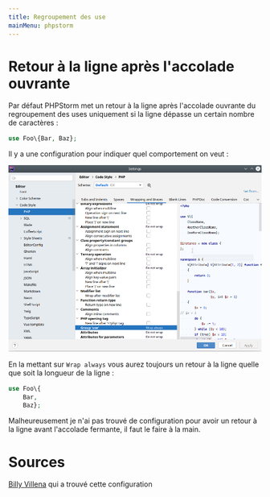 ```yaml
---
title: Regroupement des use
mainMenu: phpstorm
---
```


# Retour à la ligne après l'accolade ouvrante

Par défaut PHPStorm met un retour à la ligne après l'accolade ouvrante du regroupement des uses
uniquement si la ligne dépasse un certain nombre de caractères :

```php
use Foo\{Bar, Baz};
```

Il y a une configuration pour indiquer quel comportement on veut :

![Group use](images/configuration-group-use.png)

En la mettant sur `Wrap always` vous aurez toujours un retour à la ligne quelle que soit la longueur de la ligne :

```php
use Foo\{
    Bar,
    Baz};
```

Malheureusement je n'ai pas trouvé de configuration pour avoir un retour à la ligne avant l'accolade fermante,
il faut le faire à la main.

# Sources

[Billy Villena](https://github.com/edhrendal) qui a trouvé cette configuration
